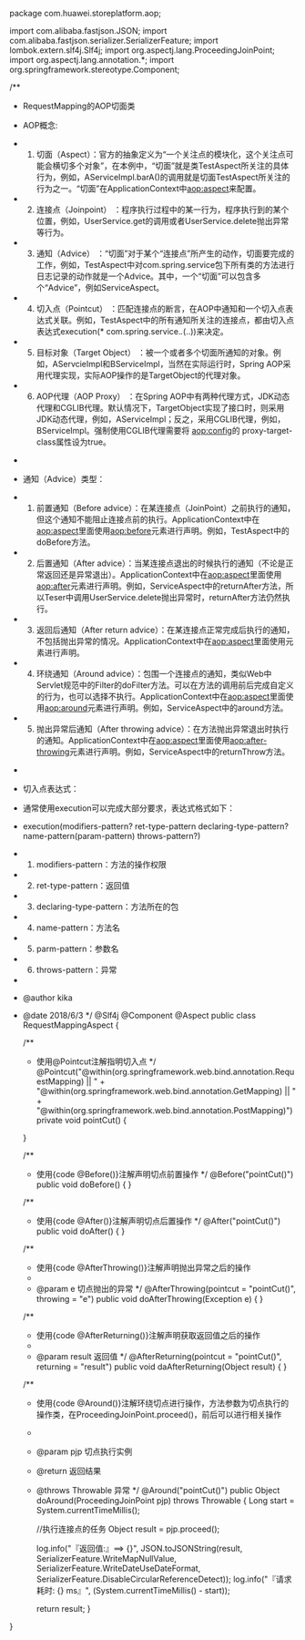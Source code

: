 package com.huawei.storeplatform.aop;

import com.alibaba.fastjson.JSON;
import com.alibaba.fastjson.serializer.SerializerFeature;
import lombok.extern.slf4j.Slf4j;
import org.aspectj.lang.ProceedingJoinPoint;
import org.aspectj.lang.annotation.*;
import org.springframework.stereotype.Component;

/**
* RequestMapping的AOP切面类
* AOP概念:
* 1. 切面（Aspect）：官方的抽象定义为“一个关注点的模块化，这个关注点可能会横切多个对象”，在本例中，“切面”就是类TestAspect所关注的具体行为，例如，AServiceImpl.barA()的调用就是切面TestAspect所关注的行为之一。“切面”在ApplicationContext中<aop:aspect>来配置。
* 2. 连接点（Joinpoint） ：程序执行过程中的某一行为，程序执行到的某个位置，例如，UserService.get的调用或者UserService.delete抛出异常等行为。
* 3. 通知（Advice） ：“切面”对于某个“连接点”所产生的动作，切面要完成的工作，例如，TestAspect中对com.spring.service包下所有类的方法进行日志记录的动作就是一个Advice。其中，一个“切面”可以包含多个“Advice”，例如ServiceAspect。
* 4. 切入点（Pointcut） ：匹配连接点的断言，在AOP中通知和一个切入点表达式关联。例如，TestAspect中的所有通知所关注的连接点，都由切入点表达式execution(* com.spring.service.*.*(..))来决定。
* 5. 目标对象（Target Object） ：被一个或者多个切面所通知的对象。例如，AServcieImpl和BServiceImpl，当然在实际运行时，Spring AOP采用代理实现，实际AOP操作的是TargetObject的代理对象。
* 6. AOP代理（AOP Proxy） ：在Spring AOP中有两种代理方式，JDK动态代理和CGLIB代理。默认情况下，TargetObject实现了接口时，则采用JDK动态代理，例如，AServiceImpl；反之，采用CGLIB代理，例如，BServiceImpl。强制使用CGLIB代理需要将 <aop:config>的 proxy-target-class属性设为true。
* <p/>
* 通知（Advice）类型：
* 1. 前置通知（Before advice）：在某连接点（JoinPoint）之前执行的通知，但这个通知不能阻止连接点前的执行。ApplicationContext中在<aop:aspect>里面使用<aop:before>元素进行声明。例如，TestAspect中的doBefore方法。
* 2. 后置通知（After advice）：当某连接点退出的时候执行的通知（不论是正常返回还是异常退出）。ApplicationContext中在<aop:aspect>里面使用<aop:after>元素进行声明。例如，ServiceAspect中的returnAfter方法，所以Teser中调用UserService.delete抛出异常时，returnAfter方法仍然执行。
* 3. 返回后通知（After return advice）：在某连接点正常完成后执行的通知，不包括抛出异常的情况。ApplicationContext中在<aop:aspect>里面使用<after-returning>元素进行声明。
* 4. 环绕通知（Around advice）：包围一个连接点的通知，类似Web中Servlet规范中的Filter的doFilter方法。可以在方法的调用前后完成自定义的行为，也可以选择不执行。ApplicationContext中在<aop:aspect>里面使用<aop:around>元素进行声明。例如，ServiceAspect中的around方法。
* 5. 抛出异常后通知（After throwing advice）：在方法抛出异常退出时执行的通知。ApplicationContext中在<aop:aspect>里面使用<aop:after-throwing>元素进行声明。例如，ServiceAspect中的returnThrow方法。
* <p/>
* 切入点表达式：
* 通常使用execution可以完成大部分要求，表达式格式如下：
* execution(modifiers-pattern? ret-type-pattern declaring-type-pattern? name-pattern(param-pattern) throws-pattern?)
* 1. modifiers-pattern：方法的操作权限
* 2. ret-type-pattern：返回值
* 3. declaring-type-pattern：方法所在的包
* 4. name-pattern：方法名
* 5. parm-pattern：参数名
* 6. throws-pattern：异常
*
* @author kika
* @date 2018/6/3
  */
  @Slf4j
  @Component
  @Aspect
  public class RequestMappingAspect {

  /**
    * 使用@Pointcut注解指明切入点
      */
      @Pointcut("@within(org.springframework.web.bind.annotation.RequestMapping) || " +
      "@within(org.springframework.web.bind.annotation.GetMapping) || " +
      "@within(org.springframework.web.bind.annotation.PostMapping)")
      private void pointCut() {

  }

  /**
    * 使用{code @Before()}注解声明切点前置操作
      */
      @Before("pointCut()")
      public void doBefore() {
      }

  /**
    * 使用{code @After()}注解声明切点后置操作
      */
      @After("pointCut()")
      public void doAfter() {
      }

  /**
    * 使用{code @AfterThrowing()}注解声明抛出异常之后的操作
    *
    * @param e 切点抛出的异常
      */
      @AfterThrowing(pointcut = "pointCut()", throwing = "e")
      public void doAfterThrowing(Exception e) {
      }

  /**
    * 使用{code @AfterReturning()}注解声明获取返回值之后的操作
    *
    * @param result 返回值
      */
      @AfterReturning(pointcut = "pointCut()", returning = "result")
      public void daAfterReturning(Object result) {
      }

  /**
    * 使用{code @Around()}注解环绕切点进行操作，方法参数为切点执行的操作类，在ProceedingJoinPoint.proceed()，前后可以进行相关操作
    *
    * @param pjp 切点执行实例
    * @return 返回结果
    * @throws Throwable 异常
      */
      @Around("pointCut()")
      public Object doAround(ProceedingJoinPoint pjp) throws Throwable {
      Long start = System.currentTimeMillis();

      //执行连接点的任务
      Object result = pjp.proceed();

      log.info("『返回值:』==> {}", JSON.toJSONString(result,
      SerializerFeature.WriteMapNullValue,
      SerializerFeature.WriteDateUseDateFormat,
      SerializerFeature.DisableCircularReferenceDetect));
      log.info("『请求耗时: {} ms』", (System.currentTimeMillis() - start));

      return result;
      }

}

